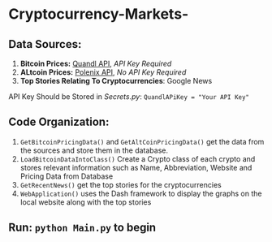 # Cryptocurrency-Markets-

## Data Sources:

1. **Bitcoin Prices:** [Quandl API](https://www.quandl.com/collections/markets/bitcoin-data), *API Key Required* 
2. **ALtcoin Prices:** [Polenix API](https://poloniex.com/support/api/), *No API Key Required*
3. **Top Stories Relating To Cryptocurrencies**: Google News

API Key Should be Stored in *Secrets.py*: `QuandlAPiKey = "Your API Key"`

## Code Organization:

1. `GetBitcoinPricingData()` and `GetAltCoinPricingData()` get the data from the sources and store them in the database.
2. `LoadBitcoinDataIntoClass()` Create a Crypto class of each crypto and stores relevant information such as Name, Abbreviation, Website and Pricing Data from Database
3. `GetRecentNews()` get the top stories for the cryptocurrencies
4. `WebApplication()` uses the Dash framework to display the graphs on the local website along with the top stories

## Run: `python Main.py` to begin
